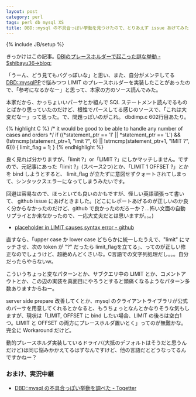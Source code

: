 ```yaml
---
layout: post
category: perl
tags: perl db mysql XS
title: DBD::mysql の不具合っぽい挙動を見つけたので、とりあえず issue あげてみた
---
```

{% include JB/setup %}

きっかけはこの記事。[DBIのプレースホルダーで起こった謎な挙動 - $shibayu36->blog;](http://shibayu36.hatenablog.com/entry/2013/03/04/102518)

「うーん、どう見てもバグっぽいな」と思い、また、自分がメンテしてる[DBD::mysqlPP](https://github.com/tsucchi/p5-DBD-mysqlPP)で悩みつつ LIMIT のプレースホルダーを実装したことがあったので、「参考になるかなー」と思って、本家の方のソース読んでみた。

本家だから、かっちょいいパーサとか組んで SQL ステートメント読んでるものとばかり思っていたのだけど、根性でパースしてる感じのソースで、「これは大変だなー」って思った。で、問題っぽいのがこれ。 dbdimp.c 602行目あたり。

{% highlight C %}
/*
  it would be good to be able to handle any number of cases and orders
*/
if ((*statement_ptr == 'l' || *statement_ptr == 'L') &&
    (!strncmp(statement_ptr+1, "imit ?", 6) ||
     !strncmp(statement_ptr+1, "IMIT ?", 6)))
{
  limit_flag = 1;
}
{% endhighlight %}

良く見れば分かりますが、「limit ?」or「LIMIT ?」にしかマッチしません。ですので、元記事にあった「limit  ?」(スペース2つ)とか、「LIMIT 1 OFFSET ?」とかを bind しようとすると、 limit_flag が立たずに意図せずクォートされてしまって、シンタックスエラーになってしまうみたいです。

回避は容易なので、ほっといても良いのかもですが、怪しい英語頑張って書いて、 github issue にあげときました。(どこにレポートあげるのが正しいのか良く分からなかったのだけど、github で良かったのだろーか？...怖い文面の自動リプライとか来なかったので、一応大丈夫だとは思いますが。。。)

- [placeholder in LIMIT causes syntax error - github](https://github.com/CaptTofu/DBD-mysql/issues/38)

直すなら、「upper case か lower case どちらかに統一したうえで、"limit" にマッチさせ、次の token が "?" だったら limit_flagを立てる」、ってのが正しい修正なのでしょうけど、超絶めんどくさいな。C言語での文字列処理だし。。。自分だったらやらないw。

こういうちょっと変なパターンとか、サブクエリ中の LIMIT とか、コメントアウトとか、この辺の実装を真面目にやろうとすると頭痛くなるようなパターン多数ありますからねー。

server side prepare 改善してくとか、mysql のクライアントライブラリが公式のパーサを用意してくれるとかなると、もうちょっとなんとかなりそうな気もしますが、現状は「LIMIT, OFFSET に bind したい場合、LIMIT の後ろは空白1つ。LIMIT と OFFSET の両方にプレースホルダ置いとく」ってのが無難かな。完全に Workaround だけど。

動的プレースホルダ実装しているドライバ(大抵のデフォルトはそうだと思うんだけど)は同じ悩みかかえてるはずなんですけど、他の言語だとどうなってるんですかねー？

### おまけ、実況中継
- [DBD::mysql の不具合っぽい挙動を調べた - Togetter](http://togetter.com/li/466159)
